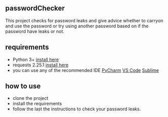 ## passwordChecker
This project checks for password leaks and give advice whether to carryon and use the password or try using another password based on if the password have leaks or not.

## requirements
- Python 3+
[install here](https://www.python.org/downloads/)
- requests 2.25.1 
[install here](https://pypi.org/project/requests/)
- you can use any of the recommended IDE 
[PyCharm](https://www.jetbrains.com/pycharm/download/)
[VS Code](https://code.visualstudio.com/download)
[Sublime](https://www.sublimetext.com/download)

## how to use
- clone the project
- install the requirements
- follow the last the instructions to check your password leaks.
